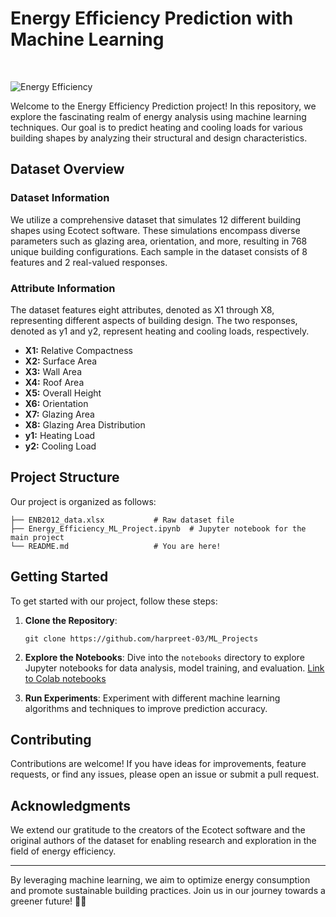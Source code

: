 # <h1>Energy Efficiency Prediction with Machine Learning</h1>

<br>


![Energy Efficiency](https://wallpaperaccess.com/full/2183826.jpg)

Welcome to the Energy Efficiency Prediction project! In this repository, we explore the fascinating realm of energy analysis using machine learning techniques. Our goal is to predict heating and cooling loads for various building shapes by analyzing their structural and design characteristics.

## Dataset Overview

### Dataset Information

We utilize a comprehensive dataset that simulates 12 different building shapes using Ecotect software. These simulations encompass diverse parameters such as glazing area, orientation, and more, resulting in 768 unique building configurations. Each sample in the dataset consists of 8 features and 2 real-valued responses.

### Attribute Information

The dataset features eight attributes, denoted as X1 through X8, representing different aspects of building design. The two responses, denoted as y1 and y2, represent heating and cooling loads, respectively. 

- **X1:** Relative Compactness
- **X2:** Surface Area
- **X3:** Wall Area
- **X4:** Roof Area
- **X5:** Overall Height
- **X6:** Orientation
- **X7:** Glazing Area
- **X8:** Glazing Area Distribution
- **y1:** Heating Load
- **y2:** Cooling Load

## Project Structure

Our project is organized as follows:

```
├── ENB2012_data.xlsx           # Raw dataset file
├── Energy_Efficiency_ML_Project.ipynb  # Jupyter notebook for the main project
└── README.md                   # You are here!

```

## Getting Started

To get started with our project, follow these steps:

1. **Clone the Repository**: 
   ```
   git clone https://github.com/harpreet-03/ML_Projects
   ```

3. **Explore the Notebooks**: 
   Dive into the `notebooks` directory to explore Jupyter notebooks for data analysis, model training, and evaluation. [Link to Colab notebooks](#)



3. **Run Experiments**: 
   Experiment with different machine learning algorithms and techniques to improve prediction accuracy.

## Contributing

Contributions are welcome! If you have ideas for improvements, feature requests, or find any issues, please open an issue or submit a pull request.

## Acknowledgments

We extend our gratitude to the creators of the Ecotect software and the original authors of the dataset for enabling research and exploration in the field of energy efficiency.

---

By leveraging machine learning, we aim to optimize energy consumption and promote sustainable building practices. Join us in our journey towards a greener future! 🌱💡
